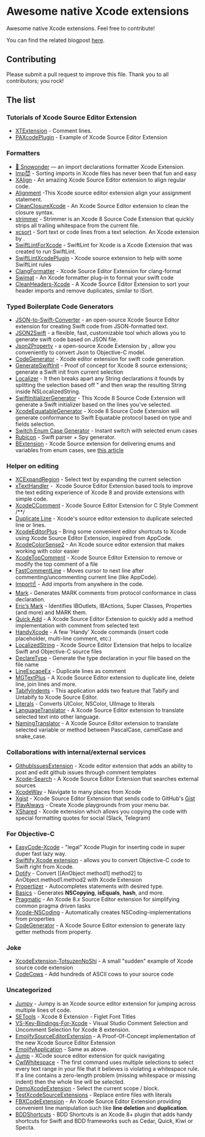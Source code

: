 # Awesome native Xcode extensions
Awesome native Xcode extensions. Feel free to contribute!

You can find the related blogpost [here](https://theswiftdev.com/2016/08/17/xcode-8-extensions/).

## Contributing

Please submit a pull request to improve this file. Thank you to all contributors; you rock!

## The list

### Tutorials of Xcode Source Editor Extension

- [XTExtension](https://github.com/wuwen1030/XTExtension) - Comment lines.
- [PAXcodePlugin](https://github.com/balloonsys/PAXcodePlugin) - Example of Xcode Source Editor Extension

### Formatters

- [🔮 Snowonder](https://github.com/Karetski/Snowonder) — an import declarations formatter Xcode Extension.
- [Imp😈](https://github.com/shalamowww/imp) - Sorting imports in Xcode files has never been that fun and easy
- [XAlign](https://github.com/qfish/XAlign) - An amazing Xcode Source Editor extension to align regular code.
- [Alignment](https://github.com/tid-kijyun/XcodeSourceEditorExtension-Alignment) -This Xcode source editor extension align your assignment statement.
- [CleanClosureXcode](https://github.com/BalestraPatrick/CleanClosureXcode) - An Xcode Source Editor extension to clean the closure syntax.
- [strimmer](https://github.com/squarefrog/strimmer) - Strimmer is an Xcode 8 Source Code Extension that quickly strips all trailing whitespace from the current file.
- [xcsort](http://apps.brrm.ru/xcsort/) - Sort text or code lines from a text selection. An Xcode extension by [](https://github.com/battlmonstr).
- [SwiftLintForXcode](https://github.com/norio-nomura/SwiftLintForXcode) - SwiftLint for Xcode is a Xcode Extension that was created to run SwiftLint.
- [SwiftLintXcodePlugin](https://github.com/libec/SwiftLintXcodePlugin) - Xcode source extension to help with some SwiftLint rules
- [ClangFormatter](https://github.com/neonichu/ClangFormatter) - Xcode Source Editor Extension for clang-format
- [Swimat](https://github.com/Jintin/Swimat) - An Xcode formatter plug-in to format your swift code
- [CleanHeaders-Xcode](https://github.com/insanoid/CleanHeaders-Xcode) - A Xcode Source Editor Extension to sort your header imports and remove duplicates, similar to iSort.

### Typed Boilerplate Code Generators

- [JSON-to-Swift-Converter](https://github.com/mrlegowatch/JSON-to-Swift-Converter) - an open-source Xcode Source Editor extension for creating Swift code from JSON-formatted text.
- [JSON2Swift](https://itunes.apple.com/us/app/json2swift/id1208964041?mt=12) - a flexible, fast, customizable tool which allows you to generate swift code based on JSON file.
- [Json2Property](https://github.com/keepyounger/Json2Property) - a open-source Xcode Extension by [](https://github.com/keepyounger), allow you conveniently to convert Json to Objective-C model.
- [CodeGenerator](https://github.com/WANGjieJacques/CodeGenerator/) - Xcode editor extension for swift code generation.
- [GenerateSwiftInit](https://github.com/bkobilansky/GenerateSwiftInit) - Proof of concept for Xcode 8 source extensions; generate a Swift init from current selection
- [Localizer](https://github.com/esttorhe/Localizer) - It then breaks apart any String declarations it founds by splitting the selection based off " and then wrap the resulting String inside NSLocalizedString.
- [SwiftInitializerGenerator](https://github.com/Bouke/SwiftInitializerGenerator) - This Xcode 8 Source Code Extension will generate a Swift initializer based on the lines you've selected.
- [XcodeEquatableGenerator](https://github.com/sergdort/XcodeEquatableGenerator) - Xcode 8 Source Code Extension will generate conformance to Swift Equatable protocol based on type and fields selection.
- [Switch Enum Case Generator](https://github.com/timaktimak/SwitchCaseGenerator) - Instant switch with selected enum cases
- [Rubicon](https://github.com/raptorxcz/Rubicon) - Swift parser + Spy generator.
- [BExtension](https://github.com/DominikBucher12/BEExtension) - Xcode Source extension for delivering enums and variables from enum cases, see [this article](https://www.linkedin.com/pulse/xcode-extension-defining-enum-variables-swift-moreerror-bucher?trk=v-feed&lipi=urn%3Ali%3Apage%3Ad_flagship3_feed%3BGQbYZpETZvH9TQq77%2BltRg%3D%3D)

### Helper on editing

- [XCExpandRegion](https://bitbucket.org/rjchatfield/xcexpandregion) - Select text by expanding the current selection
- [xTextHandler](https://github.com/cyanzhong/xTextHandler) - &nbsp;Xcode Source Editor Extension based tools to improve the text editing experience of Xcode 8 and provide extensions with simple code.
- [XcodeCComment](https://github.com/flexih/XcodeCComment) - Xcode Source Editor Extension for C Style Comment /**/
- [Duplicate Line](https://github.com/castus/Xcode8Extensions) - Xcode's source editor extension to duplicate selected line or lines.
- [XcodeEditorPlus](https://github.com/wangshengjia/XcodeEditorPlus) - Bring some convenient editor shortcuts to Xcode using Xcode Source Editor Extension, inspired from AppCode.
- [XcodeColorSense2](https://github.com/onmyway133/XcodeColorSense2) - An Xcode source editor extension that makes working with color easier
- [XcodeTopComment](https://github.com/alexito4/XcodeTopComment) - Xcode Source Editor Extension to remove or modify the top comment of a file
- [FastCommentLine](https://github.com/ebaker355/FastCommentLine) - Moves cursor to next line after commenting/uncommenting current line (like AppCode).
- [Import☝️](https://github.com/markohlebar/Import) - Add imports from anywhere in the code.
- [Mark](https://github.com/velyan/Mark) - Generates MARK comments from protocol conformance in class declaration.
- [Eric’s Mark](https://github.com/richardfrk/EricsMark) - Identifies IBOutlets, IBActions, Super Classes, Properties (and more) and MARK them.
- [Quick Add](https://github.com/funky-monkey/QuickAdd) - A Xcode Source Editor Extension to quickly add a method implementation with comment from selected text
- [HandyXcode](https://github.com/konkontos/HandyXcode) - A few 'Handy' Xcode commands (insert code placeholder, multi-line comment, etc.)
- [LocalizedString](https://github.com/mateusfsilva/LocalizedString) - Xcode Source Editor Extension that helps to localize Swift and Objective-C source files
- [DeclareType](https://github.com/timaktimak/DeclareType) - Generate the type declaration in your file based on the file name
- [LineEscapeEx](https://github.com/sidepelican/LineEscapeEx) - Duplicate lines as comment
- [MGTextPlus](https://github.com/tuan188/MGTextPlus) - A Xcode Source Editor extension to duplicate line, delete line, join lines and more.
- [TabifyIndents](https://itunes.apple.com/jp/app/tabifyindents-for-xcode/id1179234554?mt=12) - This application adds two feature that Tabify and Untabify to Xcode Source Editor.
- [Literals](https://github.com/Igor-Palaguta/LiteralsExtension) - Converts UIColor, NSColor, UIImage to literals
- [LanguageTranslator](https://itunes.apple.com/app/languagetranslator-for-xcode/id1218781096?mt=12) - A Xcode Source Editor extension to translate selected text into other language.
- [NamingTranslator](https://itunes.apple.com/app/namingtranslator-for-xcode/id1218784832?mt=12) - A Xcode Source Editor extension to translate selected variable or method between PascalCase, camelCase and snake_case.

### Collaborations with internal/external services

- [GithubIssuesExtension](https://github.com/ambientlight/GithubIssuesExtension) - Xcode editor extension that adds an ability to post and edit github issues through comment templates
- [Xcode-Search](https://github.com/skyline75489/Xcode-Search) - A Xcode Source Editor Extension that searches external sources
- [XcodeWay](https://github.com/onmyway133/XcodeWay) - Navigate to many places from Xcode
- [Xgist](https://github.com/Bunn/Xgist) - Xcode Source Editor Extension that sends code to GitHub's [Gist](https://gist.github.com)
- [PlayAlways](https://github.com/insidegui/PlayAlways) - Create Xcode playgrounds from your menu bar.
- [XShared](https://github.com/Otbivnoe/XShared) - Xcode extension which allows you copying the code with special formatting quotes for social (Slack, Telegram)

### For Objective-C

- [EasyCode-Xcode](https://github.com/music4kid/EasyCode-Xcode) - "legal" Xcode Plugin for inserting code in super duper fast lazy way.
- [Swiftify Xcode extension](https://itunes.apple.com/us/app/swiftify-objective-c-to-swift/id1183412116) - allows you to convert Objective-C code to Swift right from Xcode.
- [Dotify](https://github.com/cyanzhong/Dotify) - Convert [[AnObject method1] method2] to AnObject.method1.method2 with Xcode Extension
- [Propertizer](https://github.com/josipbernat/Propertizer) - Autocompletes  statements with desired type.
- [Basics](https://github.com/b-yng/Basics) - Generates __NSCopying__, __isEquals__, __hash__, and more.
- [Pragmatic](https://github.com/bgannin/Pragmatic) - An Xcode 8.*x* Source Editor extension for simplifying common pragma driven tasks
- [Xcode-NSCoding](https://github.com/accatyyc/xcode-nscoding) - Automatically creates NSCoding-implementations from properties
- [CodeGenerator](https://github.com/DeveloperPans/CodeGenerator) - A Xcode Source Editor extension to generate lazy getter methods from property.

### Joke

- [XcodeExtension-TotsuzenNoShi](https://github.com/safx/XcodeExtension-TotsuzenNoShi) - A small "sudden" example of Xcode source code extension
- [CodeCows](https://itunes.apple.com/us/app/codecows/id1176112058?mt=12) - Add hundreds of ASCII cows to your source code

### Uncategorized

- [Jumpy](https://github.com/eddiekaiger/Jumpy) - Jumpy is an Xcode source editor extension for jumping across multiple lines of code.
- [SETools](https://github.com/AfricanSwift/SETools) - Xcode 8 Extension - Figlet Font Titles
- [VS-Key-Bindings-For-Xcode](https://github.com/SlavaBreath/VS-Key-Bindings-For-Xcode) - Visual Studio Comment Selection and Uncomment Selection for Xcode 8 extension.
- [EmojifySourceEditorExtension](https://github.com/bhargavg/EmojifySourceEditorExtension) - A Proof-Of-Concept implementation of the new Xcode Source Editor Extension
- [EmojifyApplication](https://github.com/huangxinping/EmojifyApplication) - Same as above.
- [Jump](https://github.com/deszip/Jump) - XCode source editor extension for quick navigating
- [CwlWhitespace](https://github.com/mattgallagher/CwlWhitespace) - The first command uses multiple selections to select every text range in your file that it believes is violating a whitespace rule. If a line contains a zero-length problem (missing whitespace or missing indent) then the whole line will be selected.
- [DemoXcodeExtension](https://github.com/rickytan/DemoXcodeExtension) - Select the current scope / block.
- [TestXcodeSourceExtensions](https://github.com/hugofalkman/TestXcodeSourceExtensions) - Replace entire files with literals
- [FBXCodeExtension](https://github.com/flybrotherlixiang/FBXCodeExtension) - An Xcode Source Editor Extension providing convenient line manipulation such like __line deletion__ and __duplication__.
- [BDDShortcuts](https://github.com/tjarratt/BDDShortcuts) - BDD Shortcuts is an Xcode 8+ plugin that adds handy shortcuts for Swift and BDD frameworks such as Cedar, Quick, Kiwi or Specta.
